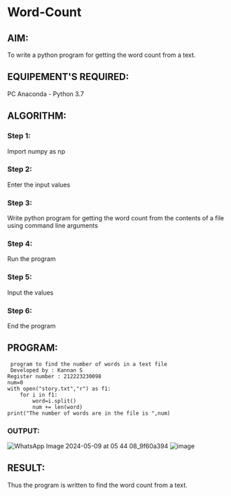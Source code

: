 # Word-Count
## AIM:
To write a python program for getting the word count from a text.
## EQUIPEMENT'S REQUIRED: 
PC
Anaconda - Python 3.7
## ALGORITHM: 
### Step 1:
Import numpy as np
### Step 2: 
Enter the input values
### Step 3: 
Write python program for getting the word count from the contents of a file using command line arguments
### Step 4:  
Run the program
### Step 5: 
Input the values
### Step 6: 
End the program

## PROGRAM:
```
 program to find the number of words in a text file
 Developed by : Kannan S
Register number : 212223230098
num=0
with open("story.txt","r") as f1:
    for i in f1:
        word=i.split()
        num += len(word)
print("The number of words are in the file is ",num)
```

### OUTPUT:
![WhatsApp Image 2024-05-09 at 05 44 08_9f60a394](https://github.com/Kannan-S-coder/Word-Count/assets/147120710/775b9ba0-c643-4302-ab37-1fa3b64f01c0)
![image](https://github.com/Kannan-S-coder/Word-Count/assets/147120710/b79319f2-55b0-470a-a840-0271a960488a)


## RESULT:
Thus the program is written to find the word count from a text.
